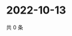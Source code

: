 # 2022-10-13

共 0 条

<!-- BEGIN WEIBO -->
<!-- 最后更新时间 Thu Oct 13 2022 02:27:57 GMT+0800 (China Standard Time) -->

<!-- END WEIBO -->
